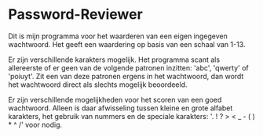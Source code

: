 # Password-Reviewer

Dit is mijn programma voor het waarderen van een eigen ingegeven wachtwoord.
Het geeft een waardering op basis van een schaal van 1-13.

Er zijn verschillende karakters mogelijk. Het programma scant als allereerste of er geen van de volgende patronen inzitten: 'abc',
'qwerty' of 'poiuyt'. Zit een van deze patronen ergens in het wachtwoord, dan wordt het wachtwoord direct als slechts mogelijk beoordeeld.

Er zijn verschillende mogelijkheden voor het scoren van een goed wachtwoord. Alleen is daar afwisseling tussen kleine en grote alfabet 
karakters, het gebruik van nummers en de speciale karakters: '. ! ? > < _ - ( ) * ^ /' voor nodig.
